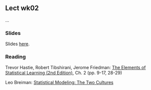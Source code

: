 
## Lect wk02

...


### Slides

Slides [here]().


### Reading

Trevor Hastie, Robert Tibshirani, Jerome Friedman: [The Elements of Statistical Learning (2nd Edition)](http://statweb.stanford.edu/~tibs/ElemStatLearn/printings/ESLII_print10.pdf), Ch. 2 (pp. 9-17, 28-29)

Leo Breiman: [Statistical Modeling: The Two Cultures](https://projecteuclid.org/download/pdf_1/euclid.ss/1009213726)

